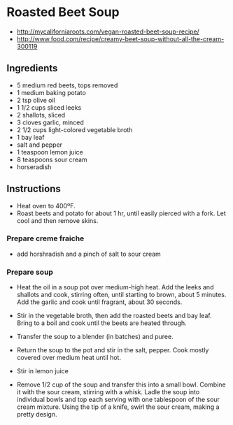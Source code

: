 # Roasted Beet Soup

- http://mycaliforniaroots.com/vegan-roasted-beet-soup-recipe/
- http://www.food.com/recipe/creamy-beet-soup-without-all-the-cream-300119

## Ingredients
- 5 medium red beets, tops removed
- 1 medium baking potato
- 2 tsp olive oil
- 1 1/2 cups sliced leeks
- 2 shallots, sliced
- 3 cloves garlic, minced
- 2 1/2 cups light-colored vegetable broth
- 1 bay leaf
- salt and pepper
- 1 teaspoon lemon juice
- 8 teaspoons sour cream
- horseradish

## Instructions
- Heat oven to 400ºF.
- Roast beets and potato for about 1 hr, until easily pierced with a fork. Let cool and then remove skins.

### Prepare creme fraiche
- add horshradish and a pinch of salt to sour cream

### Prepare soup
- Heat the oil in a soup pot over medium-high heat. Add the leeks and shallots and cook,
  stirring often, until starting to brown, about 5 minutes. Add the garlic and cook until fragrant, about 30 seconds.
- Stir in the vegetable broth, then add the roasted beets and bay leaf.
  Bring to a boil and cook until the beets are heated through.

- Transfer the soup to a blender (in batches) and puree.
- Return the soup to the pot and stir in the salt, pepper. Cook mostly covered over medium heat until hot.
- Stir in lemon juice


- Remove 1/2 cup of the soup and transfer this into a small bowl. Combine it with
  the sour cream, stirring with a whisk. Ladle the soup into individual bowls and
  top each serving with one tablespoon of the sour cream mixture. Using the tip
  of a knife, swirl the sour cream, making a pretty design.


